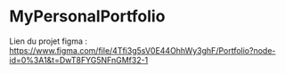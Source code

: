 # MyPersonalPortfolio

Lien du projet figma : https://www.figma.com/file/4Tfi3g5sV0E44OhhWy3ghF/Portfolio?node-id=0%3A1&t=DwT8FYG5NFnGMf32-1
